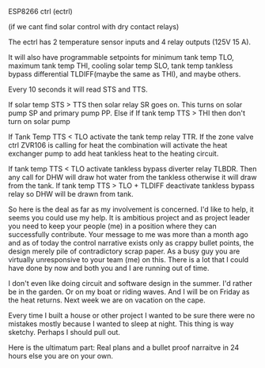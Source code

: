 ESP8266 ctrl (ectrl)

(if we cant find solar control with dry contact relays)

The ectrl has 2 temperature sensor inputs and 4 relay outputs (125V 15 A). 

It will also have programmable setpoints for minimum tank  temp TLO, maximum tank temp THI, cooling solar temp SLO, tank temp tankless bypass differential TLDIFF(maybe the same as THI),  and maybe others. 

Every 10 seconds it will read STS and TTS. 

If solar temp STS > TTS then solar relay SR goes on. This turns on solar pump SP and primary pump PP.
Else if 
If tank temp TTS > THI then don't turn on solar pump

If Tank Temp TTS < TLO activate the tank temp relay TTR. If the zone valve ctrl ZVR106 is calling for heat the combination will activate the heat exchanger pump to add heat tankless heat to the heating circuit.

If tank temp TTS < TLO activate tankless bypass diverter relay TLBDR. Then any call for DHW will draw hot water from the tankless otherwise it will draw from the tank.
If tank temp TTS > TLO + TLDIFF deactivate tankless bypass relay so DHW will be drawn from tank.


So here is the deal as far as my involvement is concerned. I'd like to help, it seems you could use my help. It is ambitious project and as project leader you need to keep your people (me) in a position where they can successfully contribute. Your message to me was more than a month ago and as of today the control narrative exists only as crappy bullet points, the design merely pile of contradictory scrap paper. As a busy guy you are virtually unresponsive to your team (me) on this. There is a lot that I could have done by now and both you and I are running out of time. 

I don't even like doing circuit and software design in the summer. I'd rather be in the garden. Or on my boat or riding waves. And I will be on Friday as the heat returns. Next week we are on vacation on the cape. 

Every time I built a house or other project I wanted to be sure there were no mistakes mostly because I wanted to sleep at night. This thing is way sketchy. Perhaps I should pull out. 

Here is the ultimatum part: Real plans and a bullet proof narraitve in 24 hours else you are on your own.
